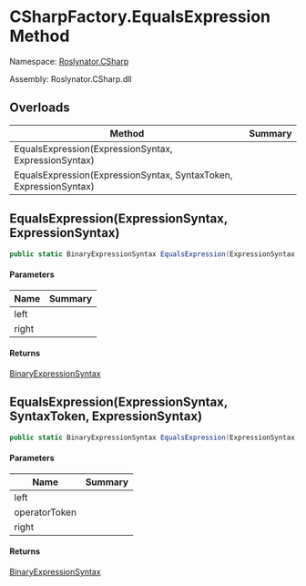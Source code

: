 # CSharpFactory\.EqualsExpression Method

Namespace: [Roslynator.CSharp](../../README.md)

Assembly: Roslynator\.CSharp\.dll

## Overloads

| Method | Summary |
| ------ | ------- |
| EqualsExpression\(ExpressionSyntax, ExpressionSyntax\) | |
| EqualsExpression\(ExpressionSyntax, SyntaxToken, ExpressionSyntax\) | |

## EqualsExpression\(ExpressionSyntax, ExpressionSyntax\)

```csharp
public static BinaryExpressionSyntax EqualsExpression(ExpressionSyntax left, ExpressionSyntax right)
```

#### Parameters

| Name | Summary |
| ---- | ------- |
| left | |
| right | |

#### Returns

[BinaryExpressionSyntax](https://docs.microsoft.com/en-us/dotnet/api/microsoft.codeanalysis.csharp.syntax.binaryexpressionsyntax)


## EqualsExpression\(ExpressionSyntax, SyntaxToken, ExpressionSyntax\)

```csharp
public static BinaryExpressionSyntax EqualsExpression(ExpressionSyntax left, SyntaxToken operatorToken, ExpressionSyntax right)
```

#### Parameters

| Name | Summary |
| ---- | ------- |
| left | |
| operatorToken | |
| right | |

#### Returns

[BinaryExpressionSyntax](https://docs.microsoft.com/en-us/dotnet/api/microsoft.codeanalysis.csharp.syntax.binaryexpressionsyntax)


